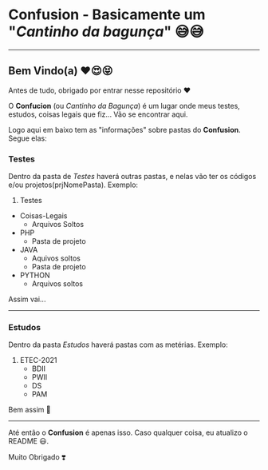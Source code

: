 # Confusion - Basicamente um "__*Cantinho da bagunça*__" 😅😅

---

## Bem Vindo(a) ❤️😍😝
Antes de tudo, obrigado por entrar nesse repositório ❤️

O **Confucion** (ou _Cantinho da Bagunça_) é um lugar onde meus testes, estudos, coisas legais que fiz... Vão se encontrar aqui.

Logo aqui em baixo tem as "informações" sobre pastas do **Confusion**. Segue elas: 

### Testes
Dentro da pasta de *Testes* haverá outras pastas, e nelas vão ter os códigos e/ou projetos(prjNomePasta). Exemplo:

1. Testes
  * Coisas-Legais
    * Arquivos Soltos
  * PHP
     * Pasta de projeto
  * JAVA
     * Aquivos soltos
     * Pasta de projeto
  * PYTHON
     * Arquivos soltos

Assim vai...

---

### Estudos
Dentro da pasta *Estudos* haverá pastas com  as metérias. Exemplo:

1. ETEC-2021
   * BDII
   * PWII
   * DS
   * PAM

Bem assim 🥰

---

Até então o **Confusion** é apenas isso. Caso qualquer coisa, eu atualizo o README 😃.

Muito Obrigado ❣️
